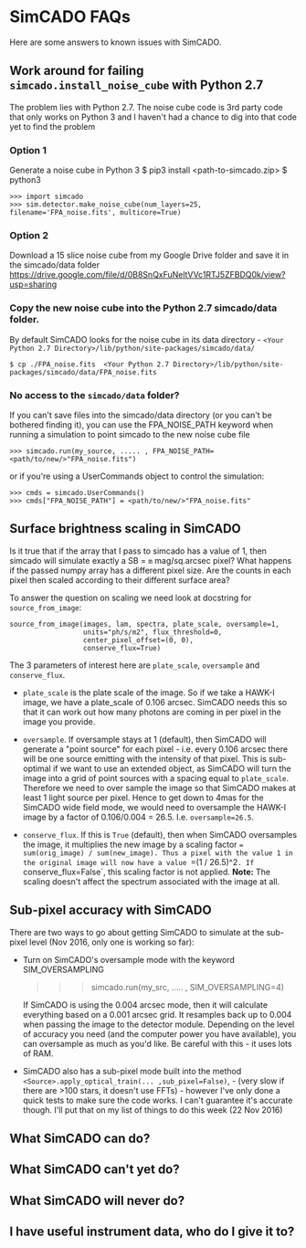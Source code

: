 
# SimCADO FAQs

Here are some answers to known issues with SimCADO.


## Work around for failing `simcado.install_noise_cube` with Python 2.7
The problem lies with Python 2.7. The noise cube code is 3rd party code that only works on Python 3 and I haven't had a chance to dig into that code yet to find the problem

### Option 1
Generate a noise cube in Python 3
    $ pip3 install <path-to-simcado.zip>
    $ python3

    >>> import simcado
    >>> sim.detector.make_noise_cube(num_layers=25, filename='FPA_noise.fits', multicore=True)

### Option 2
Download a 15 slice noise cube from my Google Drive folder and save it in the simcado/data folder
    https://drive.google.com/file/d/0B8SnQxFuNeltVVc1RTJ5ZFBDQ0k/view?usp=sharing


### Copy the new noise cube into the Python 2.7 simcado/data folder. 
By default SimCADO looks for the noise cube in its data directory - `<Your Python 2.7 Directory>/lib/python/site-packages/simcado/data/`

    $ cp ./FPA_noise.fits  <Your Python 2.7 Directory>/lib/python/site-packages/simcado/data/FPA_noise.fits

### No access to the `simcado/data` folder?
If you can't save files into the simcado/data directory (or you can't be bothered finding it), you can use the FPA_NOISE_PATH keyword when running a simulation to point simcado to the new noise cube file

    >>> simcado.run(my_source, ..... , FPA_NOISE_PATH=<path/to/new/>"FPA_noise.fits")

or if you're using a UserCommands object to control the simulation:

    >>> cmds = simcado.UserCommands()
    >>> cmds["FPA_NOISE_PATH"] = <path/to/new/>"FPA_noise.fits"


## Surface brightness scaling in SimCADO
Is it true that if the array that I pass to simcado has a value of 1, then simcado will simulate exactly a SB = `m` mag/sq.arcsec pixel? What happens if the passed numpy array has a different pixel size. Are the counts in each pixel then scaled according to their different surface area?

To answer the question on scaling we need look at docstring for `source_from_image`:


    source_from_image(images, lam, spectra, plate_scale, oversample=1,
                      units="ph/s/m2", flux_threshold=0,
                      center_pixel_offset=(0, 0),
                      conserve_flux=True)

                      
The 3 parameters of interest here are `plate_scale`, `oversample` and `conserve_flux`.

* `plate_scale` is the plate scale of the image. So if we take a HAWK-I image, we have a plate_scale of 0.106 arcsec. SimCADO needs this so that it can work out how many photons are coming in per pixel in the image you provide.

* `oversample`. If oversample stays at 1 (default), then SimCADO will generate a "point source" for each pixel - i.e. every 0.106 arcsec there will be one source emitting with the intensity of that pixel. This is sub-optimal if we want to use an extended object, as SimCADO will turn the image into a grid of point sources with a spacing equal to `plate_scale`. Therefore we need to over sample the image so that SimCADO makes at least 1 light source per pixel. Hence to get down to 4mas for the SimCADO wide field mode, we would need to oversample the HAWK-I image by a factor of 0.106/0.004 = 26.5. I.e. `oversample=26.5`.

* `conserve_flux`. If this is `True` (default), then when SimCADO oversamples the image, it multiplies the new image by a scaling factor `= sum(orig_image) / sum(new_image). Thus a pixel with the value 1 in the original image will now have a value `=(1 / 26.5)^2`. If `conserve_flux=False`, this scaling factor is not applied. **Note:** The scaling doesn't affect the spectrum associated with the image at all.


## Sub-pixel accuracy with SimCADO
There are two ways to go about getting SimCADO to simulate at the sub-pixel level (Nov 2016, only one is working so far):

* Turn on SimCADO's oversample mode with the keyword SIM_OVERSAMPLING

    >>> simcado.run(my_src, ..... , SIM_OVERSAMPLING=4)

  If SimCADO is using the 0.004 arcsec mode, then it will calculate everything based on a 0.001 arcsec grid. It resamples back up to 0.004 when passing the image to the detector module. Depending on the level of accuracy you need (and the computer power you have available), you can oversample as much as you'd like. Be careful with this - it uses lots of RAM.

* SimCADO also has a sub-pixel mode built into the method `<Source>.apply_optical_train(... ,sub_pixel=False)`, - (very slow if there are >100 stars, it doesn't use FFTs) - however I've only done a quick tests to make sure the code works. I can't guarantee it's accurate though. I'll put that on my list of things to do this week (22 Nov 2016)



    
    

## What SimCADO can do?

## What SimCADO can't yet do?

## What SimCADO will never do?

## I have useful instrument data, who do I give it to?